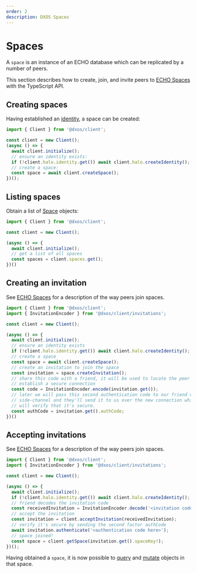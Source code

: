 ```yaml
---
order: 2
description: DXOS Spaces
---
```


# Spaces

A `space` is an instance of an ECHO database which can be replicated by a number of peers.

This section describes how to create, join, and invite peers to [ECHO Spaces](../platform/#spaces) with the TypeScript API.

## Creating spaces

Having established an [identity](./identity), a space can be created:

```ts file=./snippets/create-space.ts#L5-
import { Client } from '@dxos/client';

const client = new Client();
(async () => {
  await client.initialize();
  // ensure an identity exists:
  if (!client.halo.identity.get()) await client.halo.createIdentity();
  // create a space:
  const space = await client.createSpace();
})();
```

## Listing spaces

Obtain a list of [Space](/api/@dxos/client/interfaces/Space) objects:

```ts file=./snippets/query-spaces.ts#L5-
import { Client } from '@dxos/client';

const client = new Client();

(async () => {
  await client.initialize();
  // get a list of all spaces
  const spaces = client.spaces.get();
})()
```

## Creating an invitation

See [ECHO Spaces](../platform/#spaces) for a description of the way peers join spaces.

```ts file=./snippets/invite-to-space.ts#L5-
import { Client } from '@dxos/client';
import { InvitationEncoder } from '@dxos/client/invitations';

const client = new Client();

(async () => {
  await client.initialize();
  // ensure an identity exists
  if (!client.halo.identity.get()) await client.halo.createIdentity();
  // create a space
  const space = await client.createSpace();
  // create an invitation to join the space
  const invitation = space.createInvitation();
  // share this code with a friend, it will be used to locate the peer and
  // establish a secure connection
  const code = InvitationEncoder.encode(invitation.get());
  // later we will pass this second authentication code to our friend over a
  // side-channel and they'll send it to us over the new connection which
  // will verify that it's secure.
  const authCode = invitation.get().authCode;
})()
```

## Accepting invitations

See [ECHO Spaces](../platform/#spaces) for a description of the way peers join spaces.

```ts file=./snippets/join-space.ts#L5-
import { Client } from '@dxos/client';
import { InvitationEncoder } from '@dxos/client/invitations';

const client = new Client();

(async () => {
  await client.initialize();
  if (!client.halo.identity.get()) await client.halo.createIdentity();
  // friend decodes the invitation code
  const receivedInvitation = InvitationEncoder.decode('<invitation code here>');
  // accept the invitation
  const invitation = client.acceptInvitation(receivedInvitation);
  // verify it's secure by sending the second factor authCode
  await invitation.authenticate('<authentication code here>');
  // space joined!
  const space = client.getSpace(invitation.get().spaceKey!);
})();
```

Having obtained a `space`, it is now possible to [query](./queries) and [mutate](./mutations) objects in that space.
